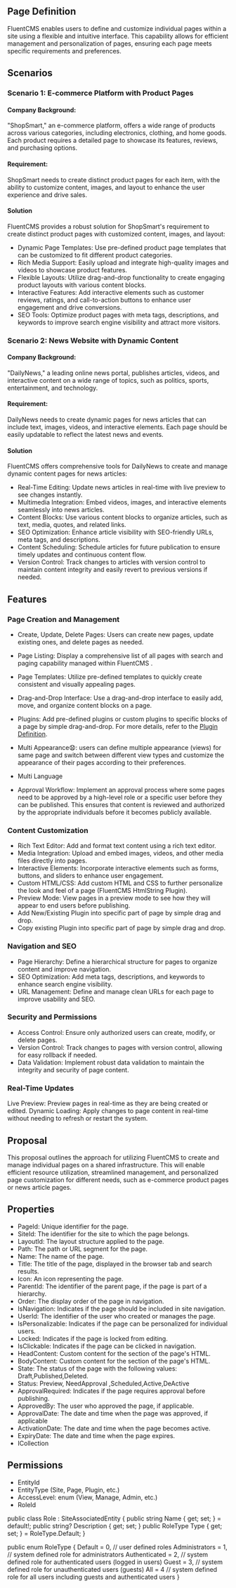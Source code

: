 
## Page Definition
FluentCMS enables users to define and customize individual pages within a site using a flexible and intuitive interface. This capability allows for efficient management and personalization of pages, ensuring each page meets specific requirements and preferences.
## Scenarios
### Scenario 1: E-commerce Platform with Product Pages
#### Company Background:
"ShopSmart," an e-commerce platform, offers a wide range of products across various categories, including electronics, clothing, and home goods. Each product requires a detailed page to showcase its features, reviews, and purchasing options.
#### Requirement:
ShopSmart needs to create distinct product pages for each item, with the ability to customize content, images, and layout to enhance the user experience and drive sales.
#### Solution
FluentCMS provides a robust solution for ShopSmart's requirement to create distinct product pages with customized content, images, and layout:

* Dynamic Page Templates: Use pre-defined product page templates that can be customized to fit different product categories.
* Rich Media Support: Easily upload and integrate high-quality images and videos to showcase product features.
* Flexible Layouts: Utilize drag-and-drop functionality to create engaging product layouts with various content blocks.
* Interactive Features: Add interactive elements such as customer reviews, ratings, and call-to-action buttons to enhance user engagement and drive conversions.
* SEO Tools: Optimize product pages with meta tags, descriptions, and keywords to improve search engine visibility and attract more visitors.

### Scenario 2: News Website with Dynamic Content
#### Company  Background:
"DailyNews," a leading online news portal, publishes articles, videos, and interactive content on a wide range of topics, such as politics, sports, entertainment, and technology.
#### Requirement:
DailyNews needs to create dynamic pages for news articles that can include text, images, videos, and interactive elements. Each page should be easily updatable to reflect the latest news and events.
#### Solution
FluentCMS offers comprehensive tools for DailyNews to create and manage dynamic content pages for news articles:

* Real-Time Editing: Update news articles in real-time with live preview to see changes instantly.
* Multimedia Integration: Embed videos, images, and interactive elements seamlessly into news articles.
* Content Blocks: Use various content blocks to organize articles, such as text, media, quotes, and related links.
* SEO Optimization: Enhance article visibility with SEO-friendly URLs, meta tags, and descriptions.
* Content Scheduling: Schedule articles for future publication to ensure timely updates and continuous content flow.
* Version Control: Track changes to articles with version control to maintain content integrity and easily revert to previous versions if needed.

## Features

### Page Creation and Management
* Create, Update, Delete Pages: Users can create new pages, update existing ones, and delete pages as needed.
* Page Listing: Display a comprehensive list of all pages with search and paging capability managed within FluentCMS .
* Page Templates: Utilize pre-defined templates to quickly create consistent and visually appealing pages.
* Drag-and-Drop Interface: Use a drag-and-drop interface to easily add, move, and organize content blocks on a page.
* Plugins: Add pre-defined plugins or custom plugins to specific blocks of a page by simple drag-and-drop. For more details, refer to the [Plugin Definition](./PluginDefinition.md).
* Multi Appearance😧: users can define multiple appearance (views) for same page and switch between different view types and customize the appearance of their 
  pages according to their preferences.
* Multi Language 

* Approval Workflow: Implement an approval process where some pages need to be approved by a high-level role or a specific user before they can be published. This 
  ensures that content is reviewed and authorized by the appropriate individuals before it becomes publicly available.
### Content Customization
* Rich Text Editor: Add and format text content using a rich text editor.
* Media Integration: Upload and embed images, videos, and other media files directly into pages.
* Interactive Elements: Incorporate interactive elements such as forms, buttons, and sliders to enhance user engagement.
* Custom HTML/CSS: Add custom HTML and CSS to further personalize the look and feel of a page (FluentCMS HtmlString Plugin).
* Preview Mode: View pages in a preview mode to see how they will appear to end users before publishing.
* Add New/Existing Plugin into specific part of page by simple drag and drop.
* Copy existing Plugin into specific part of page by simple drag and drop.

### Navigation and SEO
* Page Hierarchy: Define a hierarchical structure for pages to organize content and improve navigation.
* SEO Optimization: Add meta tags, descriptions, and keywords to enhance search engine visibility.
* URL Management: Define and manage clean URLs for each page to improve usability and SEO.
### Security and Permissions
* Access Control: Ensure only authorized users can create, modify, or delete pages.
* Version Control: Track changes to pages with version control, allowing for easy rollback if needed.
* Data Validation: Implement robust data validation to maintain the integrity and security of page content.
### Real-Time Updates
Live Preview: Preview pages in real-time as they are being created or edited.
Dynamic Loading: Apply changes to page content in real-time without needing to refresh or restart the system.

## Proposal
This proposal outlines the approach for utilizing FluentCMS to create and manage individual pages on a shared infrastructure. This will enable efficient resource utilization, streamlined management, and personalized page customization for different needs, such as e-commerce product pages or news article pages.

## Properties
* PageId: Unique identifier for the page.
* SiteId: The identifier for the site to which the page belongs.
* LayoutId: The layout structure applied to the page.
* Path: The path or URL segment for the page.
* Name: The name of the page.
* Title: The title of the page, displayed in the browser tab and search results.
* Icon: An icon representing the page.
* ParentId: The identifier of the parent page, if the page is part of a hierarchy.
* Order: The display order of the page in navigation.
* IsNavigation: Indicates if the page should be included in site navigation.
* UserId: The identifier of the user who created or manages the page.
* IsPersonalizable: Indicates if the page can be personalized for individual users.
* Locked: Indicates if the page is locked from editing.
* IsClickable: Indicates if the page can be clicked in navigation.
* HeadContent: Custom content for the <head> section of the page's HTML.
* BodyContent: Custom content for the <body> section of the page's HTML.
* State: The status of the page with the following values: Draft,Published,Deleted.
* Status: Preview, NeedApproval ,Scheduled,Active,DeActive
* ApprovalRequired: Indicates if the page requires approval before publishing.
* ApprovedBy: The user who approved the page, if applicable.
* ApprovalDate: The date and time when the page was approved, if applicable
* ActivationDate: The date and time when the page becomes active.
* ExpiryDate: The date and time when the page expires.
* ICollection<Plugins>

## Permissions
* EntityId
* EntityType (Site, Page, Plugin, etc.)
* AccessLevel: enum (View, Manage, Admin, etc.)
* RoleId

public class Role : SiteAssociatedEntity
{
    public string Name { get; set; } = default!;
    public string? Description { get; set; }
    public RoleType Type { get; set; } = RoleType.Default;
}

public enum RoleType
{
    Default = 0, // user defined roles
    Administrators = 1, // system defined role for administrators
    Authenticated = 2, // system defined role for authenticated users (logged in users)
    Guest = 3, // system defined role for unauthenticated users (guests)
    All = 4 // system defined role for all users including guests and authenticated users
}
